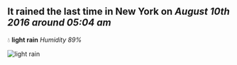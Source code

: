 ## It rained the last time in New York on *August 10th 2016 around 05:04 am*
💧  **light rain** *Humidity 89%*

![light rain](http://openweathermap.org/img/w/10n.png)
